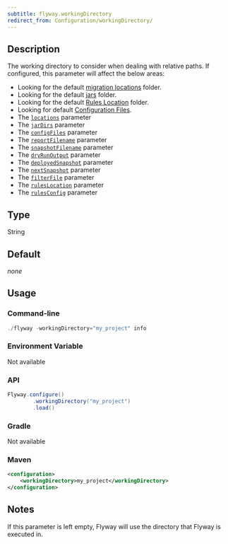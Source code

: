 ```yaml
---
subtitle: flyway.workingDirectory
redirect_from: Configuration/workingDirectory/
---
```


## Description

The working directory to consider when dealing with relative paths. If configured, this parameter will affect the below areas:

- Looking for the default [migration locations](<Configuration/Flyway Namespace/Flyway Locations Setting>) folder.
- Looking for the default [jars](<Configuration/Flyway Namespace/Flyway Jar Dirs Setting>) folder.
- Looking for the default [Rules Location](<Configuration/Flyway Namespace/Flyway Check Namespace/Flyway Check Rules Location Setting>) folder.
- Looking for default [Configuration Files](https://documentation.red-gate.com/flyway/flyway-concepts/flyway-projects).
- The [`locations`](<Configuration/Flyway Namespace/Flyway Locations Setting>) parameter
- The [`jarDirs`](<Configuration/Flyway Namespace/Flyway Jar Dirs Setting>) parameter
- The [`configFiles`](<Command-line Parameters/Config Files Parameter>) parameter
- The [`reportFilename`](<Configuration/Flyway Namespace/Flyway Report Filename Setting>) parameter
- The [`snapshotFilename`](<Configuration/Flyway Namespace/Flyway Snapshot Namespace/Flyway Snapshot Filename Setting>) parameter
- The [`dryRunOutput`](<Configuration/Flyway Namespace/Flyway Dry Run Output Setting>) parameter
- The [`deployedSnapshot`](<Configuration/Flyway Namespace/Flyway Check Namespace/Flyway Check Deployed Snapshot Setting>) parameter
- The [`nextSnapshot`](<Configuration/Flyway Namespace/Flyway Check Namespace/Flyway Check Next Snapshot Setting>) parameter
- The [`filterFile`](<Configuration/Flyway Namespace/Flyway Check Namespace/Flyway Check Filter File Setting>) parameter
- The [`rulesLocation`](<Configuration/Flyway Namespace/Flyway Check Namespace/Flyway Check Rules Location Setting>) parameter 
- The [`rulesConfig`](<Configuration/Flyway Namespace/Flyway Check Namespace/Flyway Check Rules Config Setting>) parameter

## Type

String

## Default

<i>none</i>

## Usage

### Command-line

```powershell
./flyway -workingDirectory="my_project" info
```

### Environment Variable

Not available

### API

```java
Flyway.configure()
        .workingDirectory("my_project")
        .load()
```

### Gradle

Not available

### Maven

```xml
<configuration>
    <workingDirectory>my_project</workingDirectory>
</configuration>
```

## Notes

If this parameter is left empty, Flyway will use the directory that Flyway is executed in.  